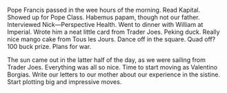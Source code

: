 Pope Francis passed in the wee hours of the morning. Read Kapital. Showed up for Pope Class. Habemus papam, though not our father. Interviewed Nick—Perspective Health. Went to dinner with William at Imperial. Wrote him a neat little card from Trader Joes. Peking duck. Really nice mango cake from Tous les Jours. Dance off in the square. Quad off? 100 buck prize. Plans for war.

The sun came out in the latter half of the day, as we were sailing from Trader Joes. Everything was all so nice. Time to start moving as Valentino Borgias. Write our letters to our mother about our experience in the sistine. Start plotting big and impressive moves.
